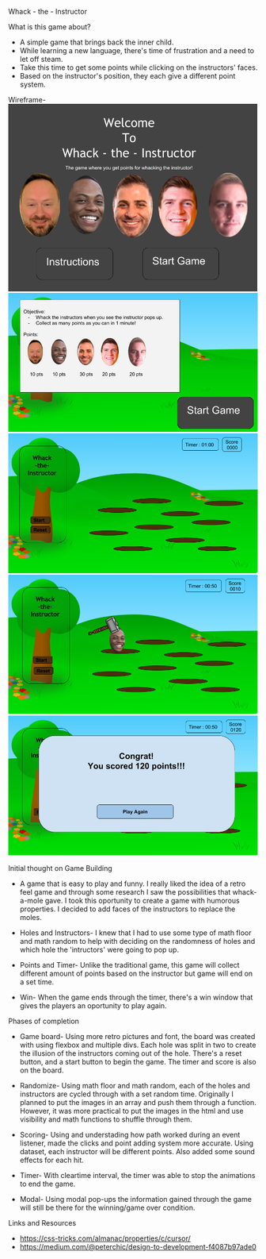 Whack - the - Instructor

What is this game about?
- A simple game that brings back the inner child. 
- While learning a new language, there's time of frustration and a need to let off steam.
- Take this time to get some points while clicking on the instructors' faces.
- Based on the instructor's position, they each give a different point system.


Wireframe-
![alt text](https://github.com/ginnygu/project_1/blob/master/images/wireframe_project1.png "First page")
![alt text](https://github.com/ginnygu/project_1/blob/master/images/wireframe_project2.png "First page")
![alt text](https://github.com/ginnygu/project_1/blob/master/images/wireframe_project3.png "First page")
![alt text](https://github.com/ginnygu/project_1/blob/master/images/wireframe_project4.png "First page")
![alt text](https://github.com/ginnygu/project_1/blob/master/images/wireframe_project5.png "First page")


Initial thought on Game Building

- A game that is easy to play and funny. I really liked the idea of a retro feel game and through some research I saw the possibilities that whack-a-mole gave. I took this oportunity to create a game with humorous properties. I decided to add faces of the instructors to replace the moles.

- Holes and Instructors-
I knew that I had to use some type of math floor and math random to help with deciding on the randomness of holes and which hole the 'intructors' were going to pop up.

- Points and Timer- 
Unlike the traditional game, this game will collect different amount of points based on the instructor but game will end on a set time.

- Win-
When the game ends through the timer, there's a win window that gives the players an oportunity to play again.


Phases of completion

- Game board-
Using more retro pictures and font, the board was created with using flexbox and multiple divs. Each hole was split in two to create the illusion of the instructors coming out of the hole. There's a reset button, and a start button to begin the game. The timer and score is also on the board.

- Randomize-
Using math floor and math random, each of the holes and instructors are cycled through with a set random time. Originally I planned to put the images in an array and push them through a function. However, it was more practical to put the images in the html and use visibility and math functions to shuffle through them.

- Scoring-
Using and understading how path worked during an event listener, made the clicks and point adding system more accurate. Using dataset, each instructor will be different points. Also added some sound effects for each hit.

- Timer-
With cleartime interval, the timer was able to stop the animations to end the game. 

- Modal-
Using modal pop-ups the information gained through the game will still be there for the winning/game over condition.

Links and Resources
- https://css-tricks.com/almanac/properties/c/cursor/
- https://medium.com/@peterchic/design-to-development-f4087b97ade0

